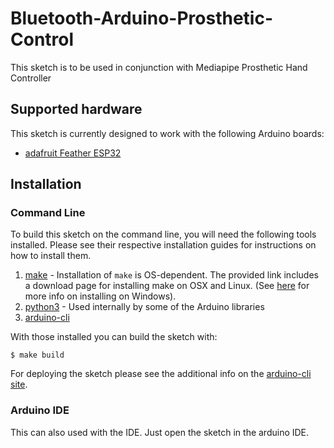 # Bluetooth-Arduino-Prosthetic-Control
This sketch is to be used in conjunction with Mediapipe Prosthetic Hand Controller

## Supported hardware

This sketch is currently designed to work with the following Arduino boards:
  * [adafruit Feather ESP32](https://www.adafruit.com/product/3405)

## Installation

### Command Line
To build this sketch on the command line, you will need the following tools installed. Please see their respective installation guides for instructions on how to install them.

  1. [make](https://www.gnu.org/software/make/) - Installation of `make` is OS-dependent. The provided link includes a download page for installing make on OSX and Linux. (See [here](https://stackoverflow.com/questions/32127524/how-to-install-and-use-make-in-windows) for more info on installing on Windows).
  1. [python3](https://www.python.org/downloads/) - Used internally by some of the Arduino libraries
  1. [arduino-cli](https://arduino.github.io/arduino-cli/latest/)


With those installed you can build the sketch with:

```shell
$ make build
```
For deploying the sketch please see the additional info on the [arduino-cli site](https://arduino.github.io/arduino-cli/latest/getting-started/#compile-and-upload-the-sketch).

### Arduino IDE

This can also used with the IDE. Just open the sketch in the arduino IDE.
